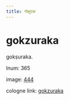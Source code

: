 ```yaml
---
title: गोक्षुरक
---
```


# gokzuraka

gokṣuraka. 

lnum: 365

image: [444](https://www.sanskrit-lexicon.uni-koeln.de/scans/csl-apidev/servepdf.php?dict=snp&page=444)

cologne link: [gokzuraka](https://sanskrit-lexicon.uni-koeln.de/scans/csl-apidev/getword.php?dict=snp&key=gokzuraka)

